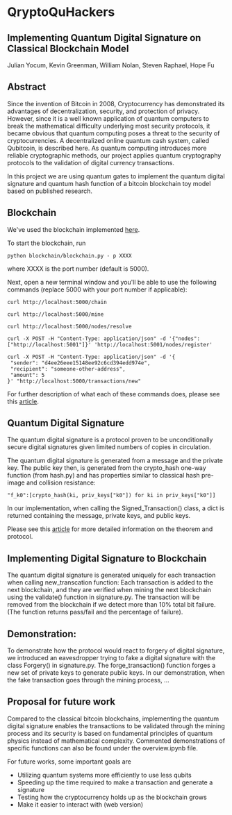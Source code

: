 # QryptoQuHackers
## Implementing Quantum Digital Signature on Classical Blockchain Model
 
Julian Yocum, Kevin Greenman, William Nolan, Steven Raphael, Hope Fu
 
## Abstract

Since the invention of Bitcoin in 2008, Cryptocurrency has demonstrated its advantages of decentralization, security, and protection of privacy. However, since it is a well known application of quantum computers to break the mathematical difficulty underlying most security protocols, it became obvious that quantum computing poses a threat to the security of cryptocurrencies. A decentralized online quantum cash system, called Qubitcoin, is described here.  As quantum computing introduces more reliable cryptographic methods, our project applies quantum cryptography protocols to the validation of digital currency transactions.
 
In this project we are using quantum gates to implement the quantum digital signature and quantum hash function of a bitcoin blockchain toy model based on published research.
 
## Blockchain
We've used the blockchain implemented [here](https://github.com/dvf/blockchain).
 
To start the blockchain, run
```
python blockchain/blockchain.py - p XXXX
```
where XXXX is the port number (default is 5000).
 
Next, open a new terminal window and you'll be able to use the following commands (replace 5000 with your port number if applicable):
```
curl http://localhost:5000/chain
 
curl http://localhost:5000/mine
 
curl http://localhost:5000/nodes/resolve
 
curl -X POST -H "Content-Type: application/json" -d '{"nodes": ["http://localhost:5001"]}' 'http://localhost:5001/nodes/register'
 
curl -X POST -H "Content-Type: application/json" -d '{
 "sender": "d4ee26eee15148ee92c6cd394edd974e",
 "recipient": "someone-other-address",
 "amount": 5
}' "http://localhost:5000/transactions/new"
```
 
For further description of what each of these commands does, please see this [article](https://hackernoon.com/learn-blockchains-by-building-one-117428612f46).
 
## Quantum Digital Signature
The quantum digital signature is a protocol proven to be unconditionally secure digital signatures given limited numbers of copies in circulation.
 
The quantum digital signature is generated from a message and the private key. The public key then, is generated from the crypto_hash one-way function (from hash.py) and has properties similar to classical hash pre-image and collision resistance:
```
"f_k0":[crypto_hash(ki, priv_keys["k0"]) for ki in priv_keys["k0"]]
```
In our implementation, when calling the Signed_Transaction() class, a dict is returned containing the message, private keys, and public keys.
 
Please see this [article](https://arxiv.org/pdf/quant-ph/0105032.pdf) for more detailed information on the theorem and protocol.
 
## Implementing Digital Signature to Blockchain
The quantum digital signature is generated uniquely for each transaction when calling new_transcation function:
Each transaction is added to the next blockchain, and they are verified when mining the next blockchain using the validate() function in signature.py. The transaction will be removed from the blockchain if we detect more than 10% total bit failure. (The function returns pass/fail and the percentage of failure).
 
## Demonstration:
To demonstrate how the protocol would react to forgery of digital signature, we introduced an eavesdropper trying to fake a digital signature with the class Forgery() in signature.py. The forge_transaction() function forges a new set of private keys to generate public keys. In our demonstration, when the fake transaction goes through the mining process, ...
 
## Proposal for future work
Compared to the classical bitcoin blockchains, implementing the quantum digital signature enables the transactions to be validated through the mining process and its security is based on fundamental principles of quantum physics instead of mathematical complexity.
Commented demonstrations of specific functions can also be found under the overview.ipynb file. 
 
For future works, some important goals are

- Utilizing quantum systems more efficiently to use less qubits
- Speeding up the time required to make a transaction and generate a signature
- Testing how the cryptocurrency holds up as the blockchain grows
- Make it easier to interact with (web version)